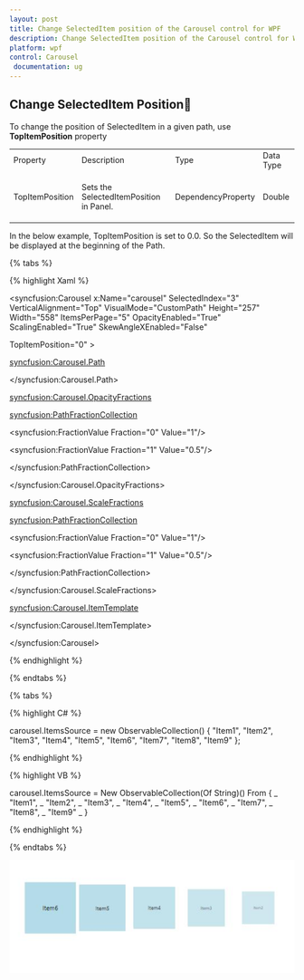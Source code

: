```yaml
---
layout: post
title: Change SelectedItem position of the Carousel control for WPF
description: Change SelectedItem position of the Carousel control for WPF
platform: wpf
control: Carousel
 documentation: ug
---
```


## Change SelectedItem Position

To change the position of SelectedItem in a given path, use **TopItemPosition** property

<table>
<tr>
<td>
Property<br/><br/></td><td>
Description<br/><br/></td><td>
Type<br/><br/></td><td>
Data Type<br/><br/></td></tr>
<tr>
<td>
TopItemPosition<br/><br/></td><td>
Sets the SelectedItemPosition in Panel.<br/><br/></td><td>
DependencyProperty<br/><br/></td><td>
Double<br/><br/></td></tr>
</table>
In the below example, TopItemPosition is set to 0.0. So the SelectedItem will be displayed at the beginning of the Path.

{% tabs %}

{% highlight Xaml %}

<syncfusion:Carousel x:Name="carousel" SelectedIndex="3"  VerticalAlignment="Top" VisualMode="CustomPath" Height="257" Width="558"  ItemsPerPage="5" OpacityEnabled="True" ScalingEnabled="True" SkewAngleXEnabled="False"

TopItemPosition="0" >

<syncfusion:Carousel.Path>

<Path Data="M0,300L600,300" Stroke="Blue" StrokeThickness="2" HorizontalAlignment="Stretch" VerticalAlignment="Stretch"/>

</syncfusion:Carousel.Path>

<syncfusion:Carousel.OpacityFractions>

<syncfusion:PathFractionCollection>

<!--Fraction represents the position in Path-

Value represents the Opacity of Carousel item in a particular point-->

<syncfusion:FractionValue Fraction="0" Value="1"/>

<syncfusion:FractionValue Fraction="1" Value="0.5"/>

</syncfusion:PathFractionCollection>

</syncfusion:Carousel.OpacityFractions>

<syncfusion:Carousel.ScaleFractions>

<syncfusion:PathFractionCollection>

<syncfusion:FractionValue Fraction="0" Value="1"/>

<syncfusion:FractionValue Fraction="1" Value="0.5"/>

</syncfusion:PathFractionCollection>

</syncfusion:Carousel.ScaleFractions>

<syncfusion:Carousel.ItemTemplate>

<DataTemplate>

<Border Height="100" Width="100" Background="LightBlue">

<ContentControl Content="{Binding}" HorizontalAlignment="Center" VerticalAlignment="Center"/>

</Border>

</DataTemplate>

</syncfusion:Carousel.ItemTemplate>

</syncfusion:Carousel>


{% endhighlight %}

{% endtabs %}

{% tabs %}

{% highlight C# %}

carousel.ItemsSource = new ObservableCollection<string>() { "Item1", "Item2", "Item3", "Item4", "Item5", "Item6", "Item7", "Item8", "Item9" };


{% endhighlight %}

{% highlight VB %}

carousel.ItemsSource = New ObservableCollection(Of String)() From { _
	"Item1", _
	"Item2", _
	"Item3", _
	"Item4", _
	"Item5", _
	"Item6", _
	"Item7", _
	"Item8", _
	"Item9" _
}

{% endhighlight %}

{% endtabs %}

![](ChangeSelectedItemPosition_images/ChangeSelectedItemPosition_img1.jpeg)


